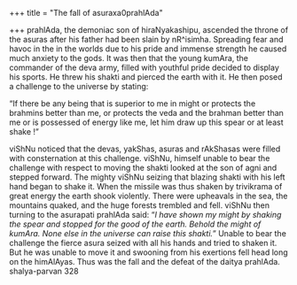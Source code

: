 +++
title = "The fall of asuraxa0prahlAda"

+++
prahlAda, the demoniac son of hiraNyakashipu, ascended the throne of the
asuras after his father had been slain by nR^isimha. Spreading fear and
havoc in the in the worlds due to his pride and immense strength he
caused much anxiety to the gods. It was then that the young kumAra, the
commander of the deva army, filled with youthful pride decided to
display his sports. He threw his shakti and pierced the earth with it.
He then posed a challenge to the universe by stating:

“If there be any being that is superior to me in might or protects the
brahmins better than me, or protects the veda and the brahman better
than me or is possessed of energy like me, let him draw up this spear or
at least shake \!”

viShNu noticed that the devas, yakShas, asuras and rAkShasas were filled
with consternation at this challenge. viShNu, himself unable to bear the
challenge with respect to moving the shakti looked at the son of agni
and stepped forward. The mighty viShNu seizing that blazing shakti with
his left hand began to shake it. When the missile was thus shaken by
trivikrama of great energy the earth shook violently. There were
upheavals in the sea, the mountains quaked, and the huge forests
trembled and fell. viShNu then turning to the asurapati prahlAda said:
“*I have shown my might by shaking the spear and stopped for the good
of the earth. Behold the might of kumAra. None else in the universe can
raise this shakti.*” Unable to bear the challenge the fierce asura
seized with all his hands and tried to shaken it. But he was unable to
move it and swooning from his exertions fell head long on the himAlAyas.
Thus was the fall and the defeat of the daitya prahlAda.  
shalya-parvan 328
